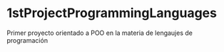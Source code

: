# 1stProjectProgrammingLanguages
Primer proyecto orientado a POO en la materia de lengaujes de programación
